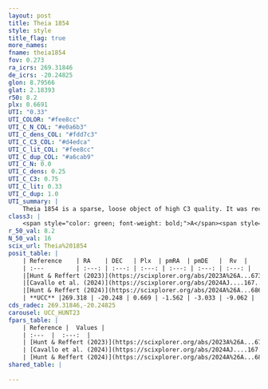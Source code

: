 ```yaml
---
layout: post
title: Theia 1854
style: style
title_flag: true
more_names: 
fname: theia1854
fov: 0.273
ra_icrs: 269.31846
de_icrs: -20.24825
glon: 8.79566
glat: 2.18393
r50: 8.2
plx: 0.6691
UTI: "0.33"
UTI_COLOR: "#fee8cc"
UTI_C_N_COL: "#e0a6b3"
UTI_C_dens_COL: "#fdd7c3"
UTI_C_C3_COL: "#d4edca"
UTI_C_lit_COL: "#fee8cc"
UTI_C_dup_COL: "#a6cab9"
UTI_C_N: 0.0
UTI_C_dens: 0.25
UTI_C_C3: 0.75
UTI_C_lit: 0.33
UTI_C_dup: 1.0
UTI_summary: |
    Theia 1854 is a sparse, loose object of high C3 quality. It was recently reported in the literature.<br><br><span style="color: #99180f; font-weight: bold;">Warning: </span>contains less than 25 stars with <i>P>0.5</i> estimated.
class3: |
    <span style="color: green; font-weight: bold;">A</span><span style="color: #FFC300; font-weight: bold;">B</span>
r_50_val: 8.2
N_50_val: 16
scix_url: Theia%201854
posit_table: |
    | Reference    | RA    | DEC   | Plx  | pmRA  | pmDE   |  Rv  |
    | :---         | :---: | :---: | :---: | :---: | :---: | :---: |
    |[Hunt & Reffert (2023)](https://scixplorer.org/abs/2023A%26A...673A.114H) | 269.238 | -20.314 | 0.678 | -1.577 | -3.089 | -8.387 |
    |[Cavallo et al. (2024)](https://scixplorer.org/abs/2024AJ....167...12C) | 269.341 | -20.286 | 0.675 | -- | -- | -- |
    |[Hunt & Reffert (2024)](https://scixplorer.org/abs/2024A%26A...686A..42H) | 269.238 | -20.314 | 0.678 | -1.577 | -3.089 | -8.387 |
    | **UCC** |269.318 | -20.248 | 0.669 | -1.562 | -3.033 | -9.062 | 
cds_radec: 269.31846,-20.24825
carousel: UCC_HUNT23
fpars_table: |
    | Reference |  Values |
    | :---  |  :---:  |
    | [Hunt & Reffert (2023)](https://scixplorer.org/abs/2023A%26A...673A.114H) | `AV50=2.326, diffAV50=1.533, MOD50=10.758, logAge50=8.101` |
    | [Cavallo et al. (2024)](https://scixplorer.org/abs/2024AJ....167...12C) | `AV50=2.9, dMod50=9.83, logAge50=8.14, [Fe/H]50=-0.78` |
    | [Hunt & Reffert (2024)](https://scixplorer.org/abs/2024A%26A...686A..42H) | `MassJ=166.038` |
shared_table: |
    
---
```

